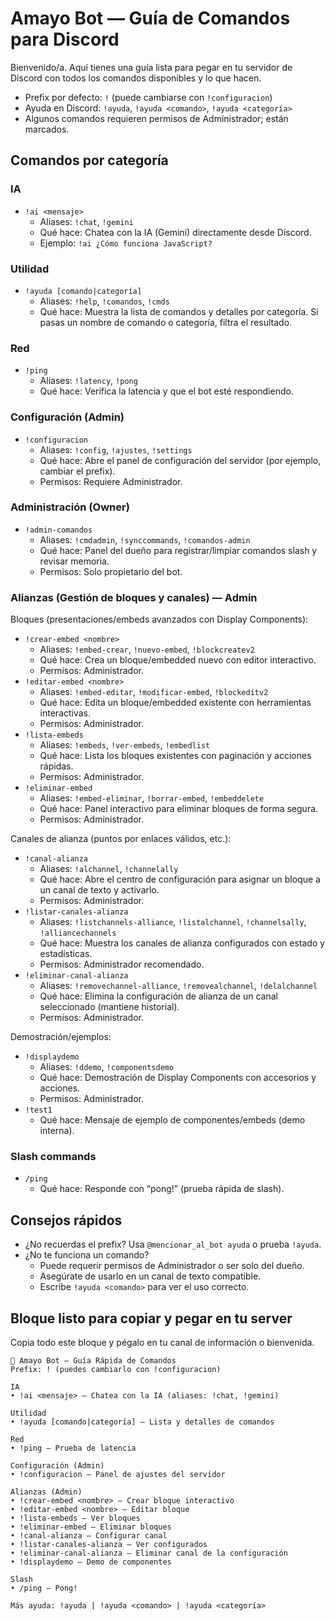 # Amayo Bot — Guía de Comandos para Discord

Bienvenido/a. Aquí tienes una guía lista para pegar en tu servidor de Discord con todos los comandos disponibles y lo que hacen.

- Prefix por defecto: `!` (puede cambiarse con `!configuracion`)
- Ayuda en Discord: `!ayuda`, `!ayuda <comando>`, `!ayuda <categoría>`
- Algunos comandos requieren permisos de Administrador; están marcados.

## Comandos por categoría

### IA
- `!ai <mensaje>`
  - Aliases: `!chat`, `!gemini`
  - Qué hace: Chatea con la IA (Gemini) directamente desde Discord.
  - Ejemplo: `!ai ¿Cómo funciona JavaScript?`

### Utilidad
- `!ayuda [comando|categoría]`
  - Aliases: `!help`, `!comandos`, `!cmds`
  - Qué hace: Muestra la lista de comandos y detalles por categoría. Si pasas un nombre de comando o categoría, filtra el resultado.

### Red
- `!ping`
  - Aliases: `!latency`, `!pong`
  - Qué hace: Verifica la latencia y que el bot esté respondiendo.

### Configuración (Admin)
- `!configuracion`
  - Aliases: `!config`, `!ajustes`, `!settings`
  - Qué hace: Abre el panel de configuración del servidor (por ejemplo, cambiar el prefix).
  - Permisos: Requiere Administrador.

### Administración (Owner)
- `!admin-comandos`
  - Aliases: `!cmdadmin`, `!synccommands`, `!comandos-admin`
  - Qué hace: Panel del dueño para registrar/limpiar comandos slash y revisar memoria.
  - Permisos: Solo propietario del bot.

### Alianzas (Gestión de bloques y canales) — Admin
Bloques (presentaciones/embeds avanzados con Display Components):
- `!crear-embed <nombre>`
  - Aliases: `!embed-crear`, `!nuevo-embed`, `!blockcreatev2`
  - Qué hace: Crea un bloque/embedded nuevo con editor interactivo.
  - Permisos: Administrador.
- `!editar-embed <nombre>`
  - Aliases: `!embed-editar`, `!modificar-embed`, `!blockeditv2`
  - Qué hace: Edita un bloque/embedded existente con herramientas interactivas.
  - Permisos: Administrador.
- `!lista-embeds`
  - Aliases: `!embeds`, `!ver-embeds`, `!embedlist`
  - Qué hace: Lista los bloques existentes con paginación y acciones rápidas.
  - Permisos: Administrador.
- `!eliminar-embed`
  - Aliases: `!embed-eliminar`, `!borrar-embed`, `!embeddelete`
  - Qué hace: Panel interactivo para eliminar bloques de forma segura.
  - Permisos: Administrador.

Canales de alianza (puntos por enlaces válidos, etc.):
- `!canal-alianza`
  - Aliases: `!alchannel`, `!channelally`
  - Qué hace: Abre el centro de configuración para asignar un bloque a un canal de texto y activarlo.
  - Permisos: Administrador.
- `!listar-canales-alianza`
  - Aliases: `!listchannels-alliance`, `!listalchannel`, `!channelsally`, `!alliancechannels`
  - Qué hace: Muestra los canales de alianza configurados con estado y estadísticas.
  - Permisos: Administrador recomendado.
- `!eliminar-canal-alianza`
  - Aliases: `!removechannel-alliance`, `!removealchannel`, `!delalchannel`
  - Qué hace: Elimina la configuración de alianza de un canal seleccionado (mantiene historial).
  - Permisos: Administrador.

Demostración/ejemplos:
- `!displaydemo`
  - Aliases: `!ddemo`, `!componentsdemo`
  - Qué hace: Demostración de Display Components con accesorios y acciones.
  - Permisos: Administrador.
- `!test1`
  - Qué hace: Mensaje de ejemplo de componentes/embeds (demo interna).

### Slash commands
- `/ping`
  - Qué hace: Responde con “pong!” (prueba rápida de slash).

## Consejos rápidos
- ¿No recuerdas el prefix? Usa `@mencionar_al_bot ayuda` o prueba `!ayuda`.
- ¿No te funciona un comando?
  - Puede requerir permisos de Administrador o ser solo del dueño.
  - Asegúrate de usarlo en un canal de texto compatible.
  - Escribe `!ayuda <comando>` para ver el uso correcto.

## Bloque listo para copiar y pegar en tu server

Copia todo este bloque y pégalo en tu canal de información o bienvenida.

```
📌 Amayo Bot — Guía Rápida de Comandos
Prefix: ! (puedes cambiarlo con !configuracion)

IA
• !ai <mensaje> — Chatea con la IA (aliases: !chat, !gemini)

Utilidad
• !ayuda [comando|categoría] — Lista y detalles de comandos

Red
• !ping — Prueba de latencia

Configuración (Admin)
• !configuracion — Panel de ajustes del servidor

Alianzas (Admin)
• !crear-embed <nombre> — Crear bloque interactivo
• !editar-embed <nombre> — Editar bloque
• !lista-embeds — Ver bloques
• !eliminar-embed — Eliminar bloques
• !canal-alianza — Configurar canal
• !listar-canales-alianza — Ver configurados
• !eliminar-canal-alianza — Eliminar canal de la configuración
• !displaydemo — Demo de componentes

Slash
• /ping — Pong!

Más ayuda: !ayuda | !ayuda <comando> | !ayuda <categoría>
```

